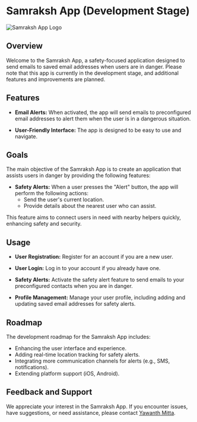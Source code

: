 # Samraksh App (Development Stage)

![Samraksh App Logo](https://github.com/Yaswanth-Mitta/Samraksh-/blob/main/logo.png)

## Overview

Welcome to the Samraksh App, a safety-focused application designed to send emails to saved email addresses when users are in danger. Please note that this app is currently in the development stage, and additional features and improvements are planned.

## Features

- **Email Alerts:** When activated, the app will send emails to preconfigured email addresses to alert them when the user is in a dangerous situation.

- **User-Friendly Interface:** The app is designed to be easy to use and navigate.

## Goals

The main objective of the Samraksh App is to create an application that assists users in danger by providing the following features:

- **Safety Alerts:** When a user presses the "Alert" button, the app will perform the following actions:
  - Send the user's current location.
  - Provide details about the nearest user who can assist.

This feature aims to connect users in need with nearby helpers quickly, enhancing safety and security.

## Usage

- **User Registration:** Register for an account if you are a new user.

- **User Login:** Log in to your account if you already have one.

- **Safety Alerts:** Activate the safety alert feature to send emails to your preconfigured contacts when you are in danger.

- **Profile Management:** Manage your user profile, including adding and updating saved email addresses for safety alerts.

## Roadmap

The development roadmap for the Samraksh App includes:

- Enhancing the user interface and experience.
- Adding real-time location tracking for safety alerts.
- Integrating more communication channels for alerts (e.g., SMS, notifications).
- Extending platform support (iOS, Android).

## Feedback and Support

We appreciate your interest in the Samraksh App. If you encounter issues, have suggestions, or need assistance, please contact [Yawanth Mitta](mailto:samrakshh@gmail.com).

